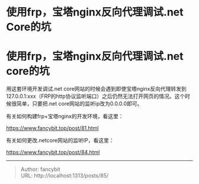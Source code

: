 # 使用frp，宝塔nginx反向代理调试.net Core的坑

<div class="header"><h1 class="single-title animate__animated animate__pulse animate__faster">使用frp，宝塔nginx反向代理调试.net core的坑</h1></div>

<div class="content" id="content"><p>用这套环境开发调试.net core网站的时候会遇到即使宝塔nginx反向代理转发到127.0.0.1:xxx（FRP的http协议监听端口）之后仍然无法打开网页的情况。这个时候很简单，只要把.net core网站的监听ip改为0.0.0.0即可。</p><p>有关如何构建frp+宝塔nginx的开发环境，看这里：</p><p><a href="https://www.fancybit.top/post/81.html" target="_blank" rel="external nofollow noopener noreferrer">https://www.fancybit.top/post/81.html</a></p><p>有关如何更改.netcore网站的监听IP，看这里：</p><p><a href="https://www.fancybit.top/post/84.html" target="_blank" rel="external nofollow noopener noreferrer">https://www.fancybit.top/post/84.html</a></p><!-- raw HTML omitted --></div>



---

> Author: fancybit  
> URL: http://localhost:1313/posts/85/  

